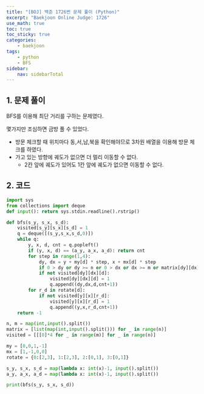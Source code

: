 ```yaml
---
title: "[BOJ] 백준 1726번 문제 풀이 (Python)"
excerpt: "Baekjoon Online Judge: 1726"
use_math: true
toc: true
toc_sticky: true
categories:
    - baekjoon
tags:
    - python
    - BFS
sidebar:
    nav: sidebarTotal
---
```


## 1. 문제 풀이

BFS를 이용해 최단 거리를 구하는 문제였다.

몇가지만 조심하면 금방 풀 수 있었다.

- 방문 체크할 때 위치마다 동,서,남,북을 확인해야므로 3차원 배열을 이용해 방문 체크를 하였다.
- 가고 있는 방향에 궤도가 없으면 더 멀리 이동할 수 없다.
    - 2칸 앞에 궤도가 있어도 1칸 앞에 궤도가 없으면 이동할 수 없다.

## 2. 코드

```python
import sys
from collections import deque
def input(): return sys.stdin.readline().rstrip()

def bfs(s_y, s_x, s_d):
    visited[s_y][s_x][s_d] = 1
    q = deque([(s_y,s_x,s_d,0)])
    while q:
        y, x, d, cnt = q.popleft()
        if (y, x, d) == (a_y, a_x, a_d): return cnt
        for step in range(1,4):
            dy, dx = y + my[d] * step, x + mx[d] * step
            if 0 > dy or dy >= n or 0 > dx or dx >= m or matrix[dy][dx]: break # 가고 있는 방향에 궤도가 하나라도 없으면 더 멀리 이동할 수 없다.
            if not visited[dy][dx][d]:
                visited[dy][dx][d] = 1
                q.append((dy,dx,d,cnt+1))
        for r_d in rotate[d]:
            if not visited[y][x][r_d]:
                visited[y][x][r_d] = 1
                q.append((y,x,r_d,cnt+1))
    return -1

n, m = map(int,input().split())
matrix = [list(map(int,input().split())) for _ in range(n)]
visited = [[[0]*4 for _ in range(m)] for _ in range(n)]

my = [0,0,1,-1]
mx = [1,-1,0,0]
rotate = {0:[2,3], 1:[2,3], 2:[0,1], 3:[0,1]}

s_y, s_x, s_d = map(lambda x: int(x)-1, input().split())
a_y, a_x, a_d = map(lambda x: int(x)-1, input().split())

print(bfs(s_y, s_x, s_d))
```